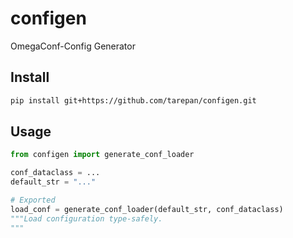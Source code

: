 # configen
OmegaConf-Config Generator

## Install
```bash
pip install git+https://github.com/tarepan/configen.git
```

## Usage
```python
from configen import generate_conf_loader

conf_dataclass = ...
default_str = "..."

# Exported
load_conf = generate_conf_loader(default_str, conf_dataclass)
"""Load configuration type-safely.
"""
```
